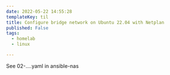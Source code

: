 ```yaml
---
date: 2022-05-22 14:55:28
templateKey: til
title: Configure bridge network on Ubuntu 22.04 with Netplan
published: False
tags:
  - homelab
  - linux

---
```


See 02-....yaml in ansible-nas
